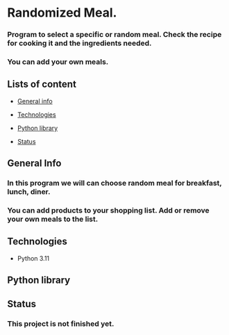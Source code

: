 # Randomized Meal.
### Program to select a specific or random meal. Check the recipe for cooking it and the ingredients needed. 
### You can add your own meals.


## Lists of content
* [General info](https://github.com/GabrielKozlowski/randomized_meal/blob/master/README.md#general-info)  

      
* [Technologies](https://github.com/GabrielKozlowski/randomized_meal/blob/master/README.md#technologies)
* [Python library](https://github.com/GabrielKozlowski/randomized_meal/blob/master/README.md#python-library)
* [Status](https://github.com/GabrielKozlowski/randomized_meal/blob/master/README.md#status)


## General Info

### In this program we will can choose random meal for breakfast, lunch, diner. 
### You can add products to your shopping list. Add or remove your own meals to the list.

## Technologies

<ul>
    <li>Python 3.11</li>

</ul>


## Python library

<ul>

</ul>


## Status

### This project is not finished yet.





